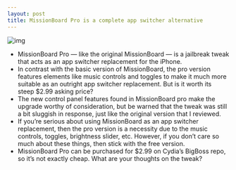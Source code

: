 ```yaml
---
layout: post
title: MissionBoard Pro is a complete app switcher alternative
---
```

![img](http://media.idownloadblog.com/wp-content/uploads/2012/09/MissionBoard-Pro.png)
* MissionBoard Pro — like the original MissionBoard — is a jailbreak tweak that acts as an app switcher replacement for the iPhone.
* In contrast with the basic version of MissionBoard, the pro version features elements like music controls and toggles to make it much more suitable as an outright app switcher replacement. But is it worth its steep $2.99 asking price?
* The new control panel features found in MissionBoard pro make the upgrade worthy of consideration, but be warned that the tweak was still a bit sluggish in response, just like the original version that I reviewed.
* If you’re serious about using MissionBoard as an app switcher replacement, then the pro version is a necessity due to the music controls, toggles, brightness slider, etc. However, if you don’t care so much about these things, then stick with the free version.
* MissionBoard Pro can be purchased for $2.99 on Cydia’s BigBoss repo, so it’s not exactly cheap. What are your thoughts on the tweak?

